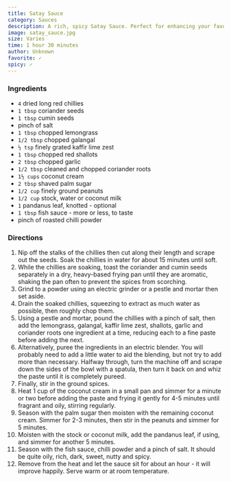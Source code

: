 ```yaml
---
title: Satay Sauce
category: Sauces
description: A rich, spicy Satay Sauce. Perfect for enhancing your favorite Asian dishes.
image: satay_sauce.jpg
size: Varies
time: 1 hour 30 minutes
author: Unknown
favorite: ✓
spicy: ✓
---
```


### Ingredients

* `4` dried long red chillies
* `1 tbsp` coriander seeds
* `1 tbsp` cumin seeds
* pinch of salt
* `1 tbsp` chopped lemongrass
* `1/2 tbsp` chopped galangal
* `½ tsp` finely grated kaffir lime zest
* `1 tbsp` chopped red shallots
* `2 tbsp` chopped garlic
* `1/2 tbsp` cleaned and chopped coriander roots
* `1½ cups` coconut cream
* `2 tbsp` shaved palm sugar
* `1/2 cup` finely ground peanuts
* `1/2 cup` stock, water or coconut milk
* `1` pandanus leaf, knotted - optional
* `1 tbsp` fish sauce - more or less, to taste
* pinch of roasted chilli powder

### Directions

1. Nip off the stalks of the chillies then cut along their length and scrape out the seeds. Soak the chillies in water for about 15 minutes until soft. 
2. While the chillies are soaking, toast the coriander and cumin seeds separately in a dry, heavy-based frying pan until they are aromatic, shaking the pan often to prevent the spices from scorching. 
3. Grind to a powder using an electric grinder or a pestle and mortar then set aside. 
4. Drain the soaked chillies, squeezing to extract as much water as possible, then roughly chop them. 
5. Using a pestle and mortar, pound the chillies with a pinch of salt, then add the lemongrass, galangal, kaffir lime zest, shallots, garlic and coriander roots one ingredient at a time, reducing each to a fine paste before adding the next. 
6. Alternatively, puree the ingredients in an electric blender. You will probably need to add a little water to aid the blending, but not try to add more than necessary. Halfway through, turn the machine off and scrape down the sides of the bowl with a spatula, then turn it back on and whiz the paste until it is completely pureed. 
7. Finally, stir in the ground spices.
8. Heat 1 cup of the coconut cream in a small pan and simmer for a minute or two before adding the paste and frying it gently for 4-5 minutes until fragrant and oily, stirring regularly. 
9. Season with the palm sugar then moisten with the remaining coconut cream. Simmer for 2-3 minutes, then stir in the peanuts and simmer for 5 minutes. 
10. Moisten with the stock or coconut milk, add the pandanus leaf, if using, and simmer for another 5 minutes. 
11. Season with the fish sauce, chilli powder and a pinch of salt. It should be quite oily, rich, dark, sweet, nutty and spicy. 
12. Remove from the heat and let the sauce sit for about an hour - it will improve happily. Serve warm or at room temperature.